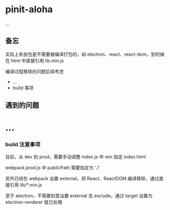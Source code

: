 # pinit-aloha

...


## 备忘

实际上有些包是不需要被编译打包的，如 electron、react、react-dom，到时候在 html 中直接引用 lib.min.js

编译过程移除的问题后续考虑

* ...
* build 事项


## 遇到的问题



# ...


### build 注意事项

目前，从 dev 到 prod，需要手动调整 index.js 中 win 指定 index.html

webpack.prod.js 中 publicPath 需要指定为 './'

另外已经在 webpack 设置 external，将 React、ReactDOM 编译移除，通过直接引用 lib/*.min.js

至于 electron，不需要刻意设置 external 去 exclude，通过 target 设置为 electron-renderer 就已处理
